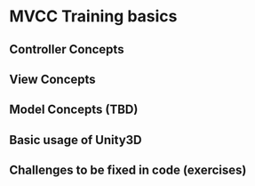 # MVCC Training basics

## Controller Concepts

## View Concepts

## Model Concepts (TBD)

## Basic usage of Unity3D

## Challenges to be fixed in code (exercises)
